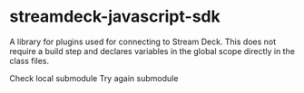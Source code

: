 # streamdeck-javascript-sdk

A library for plugins used for connecting to Stream Deck. This does not require a build step and declares variables in
the global scope directly in the class files.

Check local submodule
Try again submodule

